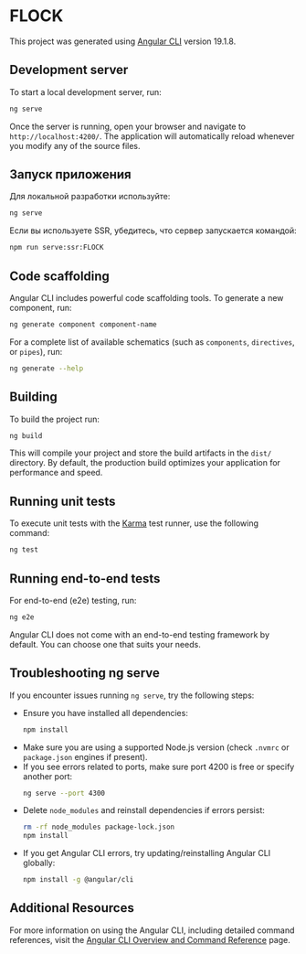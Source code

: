 # FLOCK

This project was generated using [Angular CLI](https://github.com/angular/angular-cli) version 19.1.8.

## Development server

To start a local development server, run:

```bash
ng serve
```

Once the server is running, open your browser and navigate to `http://localhost:4200/`. The application will automatically reload whenever you modify any of the source files.

## Запуск приложения

Для локальной разработки используйте:

```bash
ng serve
```

Если вы используете SSR, убедитесь, что сервер запускается командой:

```bash
npm run serve:ssr:FLOCK
```

## Code scaffolding

Angular CLI includes powerful code scaffolding tools. To generate a new component, run:

```bash
ng generate component component-name
```

For a complete list of available schematics (such as `components`, `directives`, or `pipes`), run:

```bash
ng generate --help
```

## Building

To build the project run:

```bash
ng build
```

This will compile your project and store the build artifacts in the `dist/` directory. By default, the production build optimizes your application for performance and speed.

## Running unit tests

To execute unit tests with the [Karma](https://karma-runner.github.io) test runner, use the following command:

```bash
ng test
```

## Running end-to-end tests

For end-to-end (e2e) testing, run:

```bash
ng e2e
```

Angular CLI does not come with an end-to-end testing framework by default. You can choose one that suits your needs.

## Troubleshooting ng serve

If you encounter issues running `ng serve`, try the following steps:

- Ensure you have installed all dependencies:  
  ```bash
  npm install
  ```
- Make sure you are using a supported Node.js version (check `.nvmrc` or `package.json` engines if present).
- If you see errors related to ports, make sure port 4200 is free or specify another port:  
  ```bash
  ng serve --port 4300
  ```
- Delete `node_modules` and reinstall dependencies if errors persist:  
  ```bash
  rm -rf node_modules package-lock.json
  npm install
  ```
- If you get Angular CLI errors, try updating/reinstalling Angular CLI globally:  
  ```bash
  npm install -g @angular/cli
  ```

## Additional Resources

For more information on using the Angular CLI, including detailed command references, visit the [Angular CLI Overview and Command Reference](https://angular.dev/tools/cli) page.
